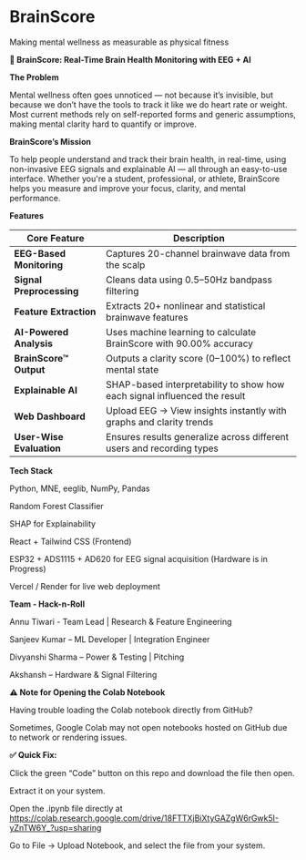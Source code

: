 # BrainScore
Making mental wellness as measurable as physical fitness

**🧠 BrainScore: Real-Time Brain Health Monitoring with EEG + AI**

**The Problem**

Mental wellness often goes unnoticed — not because it’s invisible, but because we don’t have the tools to track it like we do heart rate or weight. Most current methods rely on self-reported forms and generic assumptions, making mental clarity hard to quantify or improve.

**BrainScore’s Mission**

To help people understand and track their brain health, in real-time, using non-invasive EEG signals and explainable AI — all through an easy-to-use interface. Whether you're a student, professional, or athlete, BrainScore helps you measure and improve your focus, clarity, and mental performance.

**Features**

| Core Feature              | Description                                                               |
| --------------------------| --------------------------------------------------------------------------|
|  **EEG-Based Monitoring** | Captures 20-channel brainwave data from the scalp                         |
|  **Signal Preprocessing** | Cleans data using 0.5–50Hz bandpass filtering                             |
|  **Feature Extraction**   | Extracts 20+ nonlinear and statistical brainwave features                 |
|  **AI-Powered Analysis**  | Uses machine learning to calculate BrainScore with 90.00% accuracy        |
|  **BrainScore™ Output**   | Outputs a clarity score (0–100%) to reflect mental state                  |
|  **Explainable AI**       | SHAP-based interpretability to show how each signal influenced the result |
|  **Web Dashboard**        | Upload EEG → View insights instantly with graphs and clarity trends       |
|  **User-Wise Evaluation** | Ensures results generalize across different users and recording types     |




**Tech Stack**

 Python, MNE, eeglib, NumPy, Pandas
 
 Random Forest Classifier
 
 SHAP for Explainability
 
 React + Tailwind CSS (Frontend)
 
 ESP32 + ADS1115 + AD620 for EEG signal acquisition  (Hardware is in Progress)
 
 Vercel / Render for live web deployment



**Team - Hack-n-Roll**

Annu Tiwari - Team Lead | Research & Feature Engineering

Sanjeev Kumar –  ML Developer | Integration Engineer

Divyanshi Sharma – Power & Testing | Pitching 

Akshansh – Hardware & Signal Filtering


**⚠️ Note for Opening the Colab Notebook**

Having trouble loading the Colab notebook directly from GitHub?

Sometimes, Google Colab may not open notebooks hosted on GitHub due to network or rendering issues.

**✅ Quick Fix:**

Click the green “Code” button on this repo and download the file then open.

Extract it on your system.

Open the .ipynb file directly at https://colab.research.google.com/drive/18FTTXjBiXtyGAZgW6rGwk5I-yZnTW6Y_?usp=sharing

Go to File → Upload Notebook, and select the file from your system.
